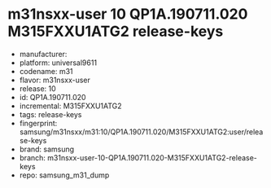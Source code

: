 # m31nsxx-user 10 QP1A.190711.020 M315FXXU1ATG2 release-keys
- manufacturer: 
- platform: universal9611
- codename: m31
- flavor: m31nsxx-user
- release: 10
- id: QP1A.190711.020
- incremental: M315FXXU1ATG2
- tags: release-keys
- fingerprint: samsung/m31nsxx/m31:10/QP1A.190711.020/M315FXXU1ATG2:user/release-keys
- brand: samsung
- branch: m31nsxx-user-10-QP1A.190711.020-M315FXXU1ATG2-release-keys
- repo: samsung_m31_dump
